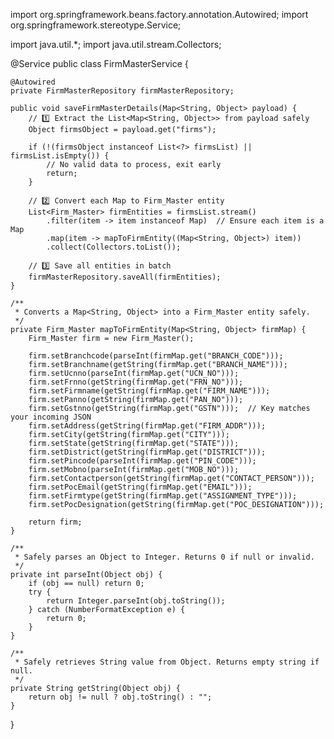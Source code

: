 import org.springframework.beans.factory.annotation.Autowired;
import org.springframework.stereotype.Service;

import java.util.*;
import java.util.stream.Collectors;

@Service
public class FirmMasterService {

    @Autowired
    private FirmMasterRepository firmMasterRepository;

    public void saveFirmMasterDetails(Map<String, Object> payload) {
        // 1️⃣ Extract the List<Map<String, Object>> from payload safely
        Object firmsObject = payload.get("firms");

        if (!(firmsObject instanceof List<?> firmsList) || firmsList.isEmpty()) {
            // No valid data to process, exit early
            return;
        }

        // 2️⃣ Convert each Map to Firm_Master entity
        List<Firm_Master> firmEntities = firmsList.stream()
            .filter(item -> item instanceof Map)  // Ensure each item is a Map
            .map(item -> mapToFirmEntity((Map<String, Object>) item))
            .collect(Collectors.toList());

        // 3️⃣ Save all entities in batch
        firmMasterRepository.saveAll(firmEntities);
    }

    /**
     * Converts a Map<String, Object> into a Firm_Master entity safely.
     */
    private Firm_Master mapToFirmEntity(Map<String, Object> firmMap) {
        Firm_Master firm = new Firm_Master();

        firm.setBranchcode(parseInt(firmMap.get("BRANCH_CODE")));
        firm.setBranchname(getString(firmMap.get("BRANCH_NAME")));
        firm.setUcnno(parseInt(firmMap.get("UCN_NO")));
        firm.setFrnno(getString(firmMap.get("FRN_NO")));
        firm.setFirmname(getString(firmMap.get("FIRM_NAME")));
        firm.setPanno(getString(firmMap.get("PAN_NO")));
        firm.setGstnno(getString(firmMap.get("GSTN")));  // Key matches your incoming JSON
        firm.setAddress(getString(firmMap.get("FIRM_ADDR")));
        firm.setCity(getString(firmMap.get("CITY")));
        firm.setState(getString(firmMap.get("STATE")));
        firm.setDistrict(getString(firmMap.get("DISTRICT")));
        firm.setPincode(parseInt(firmMap.get("PIN_CODE")));
        firm.setMobno(parseInt(firmMap.get("MOB_NO")));
        firm.setContactperson(getString(firmMap.get("CONTACT_PERSON")));
        firm.setPocEmail(getString(firmMap.get("EMAIL")));
        firm.setFirmtype(getString(firmMap.get("ASSIGNMENT_TYPE")));
        firm.setPocDesignation(getString(firmMap.get("POC_DESIGNATION")));

        return firm;
    }

    /**
     * Safely parses an Object to Integer. Returns 0 if null or invalid.
     */
    private int parseInt(Object obj) {
        if (obj == null) return 0;
        try {
            return Integer.parseInt(obj.toString());
        } catch (NumberFormatException e) {
            return 0;
        }
    }

    /**
     * Safely retrieves String value from Object. Returns empty string if null.
     */
    private String getString(Object obj) {
        return obj != null ? obj.toString() : "";
    }
}